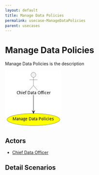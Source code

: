```yaml
---
layout: default
title: Manage Data Policies
permalink: usecase-ManageDataPolicies
parent: usecases
---
```

# Manage Data Policies

Manage Data Policies is the description

![Activities Diagram](./activities.png)

## Actors

* [Chief Data Officer](actor-cdo)











## Detail Scenarios





